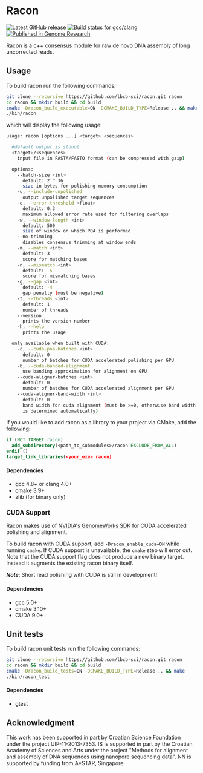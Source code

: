 # Racon

[![Latest GitHub release](https://img.shields.io/github/release/lbcb-sci/racon.svg)](https://github.com/lbcb-sci/racon/releases/latest)
[![Build status for gcc/clang](https://travis-ci.org/lbcb-sci/racon.svg?branch=master)](https://travis-ci.org/lbcb-sci/racon)
[![Published in Genome Research](https://img.shields.io/badge/published%20in-Genome%20Research-blue.svg)](https://doi.org/10.1101/gr.214270.116)

Racon is a c++ consensus module for raw de novo DNA assembly of long uncorrected reads.

## Usage

To build racon run the following commands:
```bash
git clone --recursive https://github.com/lbcb-sci/racon.git racon
cd racon && mkdir build && cd build
cmake -Dracon_build_executable=ON -DCMAKE_BUILD_TYPE=Release .. && make
./bin/racon
```
which will display the following usage:
```bash
usage: racon [options ...] <target> <sequences>

  #default output is stdout
  <target>/<sequences>
    input file in FASTA/FASTQ format (can be compressed with gzip)

  options:
    --batch-size <int>
      default: 2 ^ 36
      size in bytes for polishing memory consumption
    -u, --include-unpolished
      output unpolished target sequences
    -e, --error-threshold <float>
      default: 0.3
      maximum allowed error rate used for filtering overlaps
    -w, --window-length <int>
      default: 500
      size of window on which POA is performed
    --no-trimming
      disables consensus trimming at window ends
    -m, --match <int>
      default: 3
      score for matching bases
    -n, --mismatch <int>
      default: -5
      score for mismatching bases
    -g, --gap <int>
      default: -4
      gap penalty (must be negative)
    -t, --threads <int>
      default: 1
      number of threads
    --version
      prints the version number
    -h, --help
      prints the usage

  only available when built with CUDA:
    -c, --cuda-poa-batches <int>
      default: 0
      number of batches for CUDA accelerated polishing per GPU
    -b, --cuda-banded-alignment
      use banding approximation for alignment on GPU
    --cuda-aligner-batches <int>
      default: 0
      number of batches for CUDA accelerated alignment per GPU
    --cuda-aligner-band-width <int>
      default: 0
      band width for cuda alignment (must be >=0, otherwise band width
      is determined automatically)
```
If you would like to add racon as a library to your project via CMake, add the following:
```cmake
if (NOT TARGET racon)
  add_subdirectory(<path_to_submodules>/racon EXCLUDE_FROM_ALL)
endif ()
target_link_libraries(<your_exe> racon)
```

#### Dependencies
- gcc 4.8+ or clang 4.0+
- cmake 3.9+
- zlib (for binary only)

### CUDA Support
Racon makes use of [NVIDIA's GenomeWorks SDK](https://github.com/clara-parabricks/GenomeWorks) for CUDA accelerated polishing and alignment.

To build racon with CUDA support, add `-Dracon_enable_cuda=ON` while running `cmake`. If CUDA support is unavailable, the `cmake` step will error out.
Note that the CUDA support flag does not produce a new binary target. Instead it augments the existing racon binary itself.

***Note***: Short read polishing with CUDA is still in development!

#### Dependencies
- gcc 5.0+
- cmake 3.10+
- CUDA 9.0+

## Unit tests

To build racon unit tests run the following commands:
```bash
git clone --recursive https://github.com/lbcb-sci/racon.git racon
cd racon && mkdir build && cd build
cmake -Dracon_build_tests=ON -DCMAKE_BUILD_TYPE=Release .. && make
./bin/racon_test
```

#### Dependencies
- gtest

## Acknowledgment

This work has been supported in part by Croatian Science Foundation under the project UIP-11-2013-7353. IS is supported in part by the Croatian Academy of Sciences and Arts under the project "Methods for alignment and assembly of DNA sequences using nanopore sequencing data". NN is supported by funding from A*STAR, Singapore.
